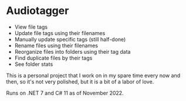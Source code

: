 # Audiotagger

- View file tags
- Update file tags using their filenames
- Manually update specific tags (still half-done)
- Rename files using their filenames
- Reorganize files into folders using  their tag data
- Find duplicate files by their tags
- See folder stats

This is a personal project that I work on in my spare time every now and then, so it's not very polished, but it is a bit of a labor of love.

Runs on .NET 7 and C# 11 as of November 2022.
